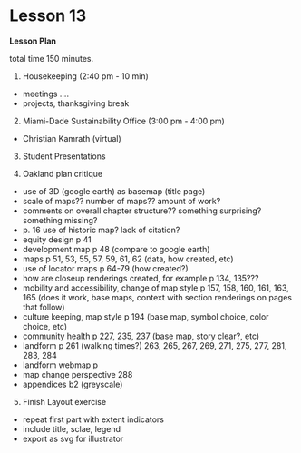 Lesson 13
========

**Lesson Plan**  

total time 150 minutes. 

1.   Housekeeping (2:40 pm - 10 min)  
   -   meetings ....
   -   projects, thanksgiving break

2.   Miami-Dade Sustainability Office (3:00 pm - 4:00 pm)
   -   Christian Kamrath (virtual)

3.   Student Presentations

4.   Oakland plan critique
   -   use of 3D (google earth) as basemap (title page)
   -   scale of maps?? number of maps?? amount of work?
   -   comments on overall chapter structure?? something surprising? something missing?
   -   p. 16 use of historic map? lack of citation?
   -   equity design p 41
   -   development map p 48 (compare to google earth)
   -   maps p 51, 53, 55, 57, 59, 61, 62 (data, how created, etc)
   -   use of locator maps p 64-79 (how created?)
   -   how are closeup renderings created, for example p 134, 135???
   -   mobility and accessibility, change of map style p 157, 158, 160, 161, 163, 165 (does it work, base maps, context with section renderings on pages that follow)
   -   culture keeping, map style p 194 (base map, symbol choice, color choice, etc)
   -   community health p 227, 235, 237 (base map, story clear?, etc)
   -   landform p 261 (walking times?) 263, 265, 267, 269, 271, 275, 277, 281, 283, 284
   -   landform webmap p 
   -   map change perspective 288
   -   appendices b2 (greyscale)

 
5.   Finish Layout exercise
   -   repeat first part with extent indicators
   -   include title, sclae, legend
   -   export as svg for illustrator
